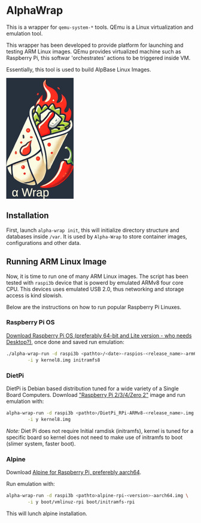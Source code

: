 

# AlphaWrap
This is a wrapper for `qemu-system-*` tools. QEmu is a Linux virtualization and emulation tool. 

This wrapper has been developed to provide platform for launching and testing ARM Linux images. QEmu provides virtualized machine such as Raspberry Pi, this softwar 'orchestrates' actions to be triggered inside VM.

Essentially, this tool is used to build AlpBase Linux Images.

![Made with ChatGPT (accually ChatGPT made this)](./art/AlphaWrap-mini.png)

## Installation

First, launch `alpha-wrap init`, this will initialize directory structure and databases inside `/var`. It is used by `Alpha-Wrap` to store container images, configurations and other data.

## Running ARM Linux Image

Now, it is time to run one of many ARM Linux images. The script has been tested with `raspi3b` device that is powerd by emulated ARMv8 four core CPU. This devices uses emulated USB 2.0, thus networking and storage access is kind slowish.

Below are the instructions on how to run popular Raspberry Pi Linuxes.


### Raspberry Pi OS
[Download Raspberry Pi OS (preferably 64-bit and Lite version - who needs Desktop?)](https://www.raspberrypi.com/software/operating-systems/#raspberry-pi-os-64-bit), once done and saved run emulation: 

```bash
./alpha-wrap-run -d raspi3b <pathto>/<date>-raspios-<release_name>-arm64-lite.img \
        -i y kernel8.img initramfs8
```

### DietPi
DietPi is Debian based distribution tuned for a wide variety of a Single Board Computers. Download ["Raspberry Pi 2/3/4/Zero 2"](https://dietpi.com/#download) image and run emulation with: 
```bash
alpha-wrap-run -d raspi3b <pathto>/DietPi_RPi-ARMv8-<release_name>.img \
        -i y kernel8.img
```
*Note:* Diet Pi does not require Initial ramdisk (initramfs), kernel is tuned for a specific board so kernel does not need to make use of initramfs to boot (slimer system, faster boot).

### Alpine

Download [Alpine for Raspberry Pi, preferebly aarch64](https://www.alpinelinux.org/downloads/).

Run emulation with: 
```bash
alpha-wrap-run -d raspi3b <pathto>alpine-rpi-<version>-aarch64.img \
        -i y boot/vmlinuz-rpi boot/initramfs-rpi
```
This will lunch alpine installation.

